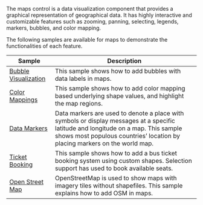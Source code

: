 The maps control is a data visualization component that provides a graphical representation of geographical data. It has highly interactive and customizable features such as zooming, panning, selecting, legends, markers, bubbles, and color mapping.

The following samples are available for maps to demonstrate the functionalities of each feature.

| Sample | Description |
| ------ | ----------- |
| [Bubble Visualization](BubbleVisualization.cs)| This sample shows how to add bubbles with data labels in maps. |
| [Color Mappings](ColorMapping.cs)| This sample shows how to add color mapping based underlying shape values, and highlight the map regions. |
| [Data Markers](DataMarkers.cs)| Data markers are used to denote a place with symbols or display messages at a specific latitude and longitude on a map. This sample shows most populous countries’ location by placing markers on the world map. |
| [Ticket Booking](TicketBooking.cs)|This sample shows how to add a bus ticket booking system using custom shapes. Selection support has used to book available seats. |
| [Open Street Map](OSM.cs)| OpenStreetMap is used to show maps with imagery tiles without shapefiles. This sample explains how to add OSM in maps. |
